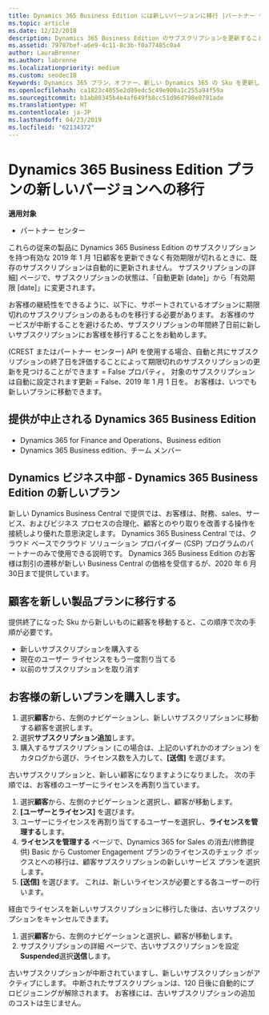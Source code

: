 ```yaml
---
title: Dynamics 365 Business Edition には新しいバージョンに移行 |パートナー センター
ms.topic: article
ms.date: 12/12/2018
description: Dynamics 365 Business Edition のサブスクリプションを更新することが不要になったことができます。
ms.assetid: 79787bef-a6e9-4c11-8c3b-f0a77485c0a4
author: LauraBrenner
ms.author: labrenne
ms.localizationpriority: medium
ms.custom: seodec18
Keywords: Dynamics 365 プラン、オファー、新しい Dynamics 365 の Sku を更新します。
ms.openlocfilehash: ca1823c4055e2d89edc5c49e900a1c255a94f59a
ms.sourcegitcommit: b1ab80345b4e4af649fb8cc51d96d798e0791ade
ms.translationtype: HT
ms.contentlocale: ja-JP
ms.lasthandoff: 04/23/2019
ms.locfileid: "62134372"
---
```

# <a name="migrate-dynamics-365-business-edition-offers-to-newer-versions"></a>Dynamics 365 Business Edition プランの新しいバージョンへの移行 

**適用対象**

- パートナー センター

これらの従来の製品に Dynamics 365 Business Edition のサブスクリプションを持つ有効な 2019 年 1 月 1日顧客を更新できなく有効期限が切れるときに、既存のサブスクリプションは自動的に更新されません。 サブスクリプションの詳細] ページで、サブスクリプションの状態は、「自動更新 [date]」から「有効期限 [date]」に変更されます。

お客様の継続性をできるように、以下に、サポートされているオプションに期限切れのサブスクリプションのあるものを移行する必要があります。 お客様のサービスが中断することを避けるため、サブスクリプションの年間終了日前に新しいサブスクリプションにお客様を移行することをお勧めします。

(CREST またはパートナー センター) API を使用する場合、自動と共にサブスクリプションの終了日を評価することによって期限切れのサブスクリプションの更新を見つけることができます = False プロパティ。 対象のサブスクリプションは自動に設定されます更新 = False、2019 年 1 月 1 日を。 お客様は、いつでも新しいプランに移動できます。 

## <a name="the-dynamics-365-business-editions-being-retired"></a>提供が中止される Dynamics 365 Business Edition

- Dynamics 365 for Finance and Operations、Business edition
- Dynamics 365 Business edition、チーム メンバー

## <a name="dynamics-business-central---the-dynamics-365-business-edition-new-offers"></a>Dynamics ビジネス中部 - Dynamics 365 Business Edition の新しいプラン

新しい Dynamics Business Central で提供では、お客様は、財務、sales、サービス、およびビジネス プロセスの合理化、顧客とのやり取りを改善する操作を接続しより優れた意思決定します。 Dynamics 365 Business Central では、クラウド ベースでクラウド ソリューション プロバイダー (CSP) プログラムのパートナーのみで使用できる説明です。
Dynamics 365 Business Edition のお客様は割引の遷移が新しい Business Central の価格を受信するが、2020 年 6 月 30日まで提供しています。

## <a name="transition-customers-to-new-product-plans"></a>顧客を新しい製品プランに移行する

 提供終了になった Sku から新しいものに顧客を移動すると、この順序で次の手順が必要です。

- 新しいサブスクリプションを購入する
- 現在のユーザー ライセンスをもう一度割り当てる
- 以前のサブスクリプションを取り消す

## <a name="purchase-the-new-plan-for-your-customer"></a>お客様の新しいプランを購入します。

1. 選択**顧客**から、左側のナビゲーションし、新しいサブスクリプションに移動する顧客を選択します。
2. 選択**サブスクリプション追加**します。
3. 購入するサブスクリプション (この場合は、上記のいずれかのオプション) をカタログから選び、ライセンス数を入力して、**[送信]** を選びます。 

古いサブスクリプションと、新しい顧客になりますようになりました。 次の手順では、お客様のユーザーにライセンスを再割り当ています。

1. 選択**顧客**から、左側のナビゲーションと選択し、顧客が移動します。
2. **[ユーザーとライセンス]** を選びます。
3. ユーザーにライセンスを再割り当てするユーザーを選択し、**ライセンスを管理する**します。 
4. **ライセンスを管理する** ページで、Dynamics 365 for Sales の消去/(修飾提供) Basic から Customer Engagement プランのライセンスのチェック ボックスとへの移行は、顧客サブスクリプションの新しいサービス プランを選択します。 
5. **[送信]** を選びます。 これは、新しいライセンスが必要とする各ユーザーの行います。 

経由でライセンスを新しいサブスクリプションに移行した後は、古いサブスクリプションをキャンセルできます。 

1. 選択**顧客**から、左側のナビゲーションと選択し、顧客が移動します。
2. サブスクリプションの詳細 ページで、古いサブスクリプションを設定**Suspended**選択**送信**します。

古いサブスクリプションが中断されていますし、新しいサブスクリプションがアクティブにします。 中断されたサブスクリプションは、120 日後に自動的にプロビジョニングが解除されます。 お客様には、古いサブスクリプションの追加のコストは生じません。